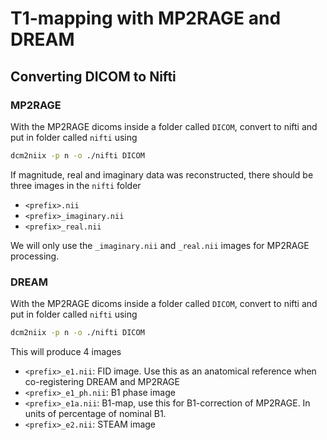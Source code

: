 # T1-mapping with MP2RAGE and DREAM

## Converting DICOM to Nifti

### MP2RAGE
With the MP2RAGE dicoms inside a folder called `DICOM`, convert to nifti and put in folder called `nifti` using

```sh
dcm2niix -p n -o ./nifti DICOM
```

If magnitude, real and imaginary data was reconstructed, there should be three images in the `nifti` folder

- `<prefix>.nii`
- `<prefix>_imaginary.nii`
- `<prefix>_real.nii`

We will only use the `_imaginary.nii` and `_real.nii` images for MP2RAGE processing.

### DREAM
With the MP2RAGE dicoms inside a folder called `DICOM`, convert to nifti and put in folder called `nifti` using

```sh
dcm2niix -p n -o ./nifti DICOM
```

This will produce 4 images

- `<prefix>_e1.nii`: FID image. Use this as an anatomical reference when co-registering DREAM and MP2RAGE
- `<prefix>_e1_ph.nii`: B1 phase image
- `<prefix>_e1a.nii`: B1-map, use this for B1-correction of MP2RAGE. In units of percentage of nominal B1.
- `<prefix>_e2.nii`: STEAM image

